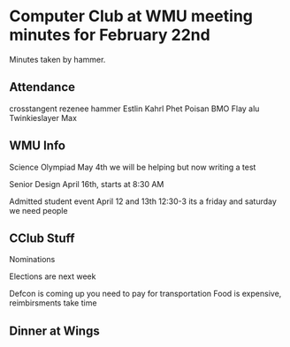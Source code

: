 # Computer Club at WMU meeting minutes for February 22nd
Minutes taken by hammer. 

## Attendance
crosstangent
rezenee
hammer
Estlin
Kahrl
Phet
Poisan
BMO
Flay
alu
Twinkieslayer
Max

## WMU Info
Science Olympiad
    May 4th
    we will be helping but now writing a test 

Senior Design
    April 16th, starts at 8:30 AM

Admitted student event
    April 12 and 13th 12:30-3
    its a friday and saturday
    we need people

## CClub Stuff
Nominations

Elections are next week

Defcon is coming up
    you need to pay for transportation
    Food is expensive, reimbirsments take time

## Dinner at Wings

